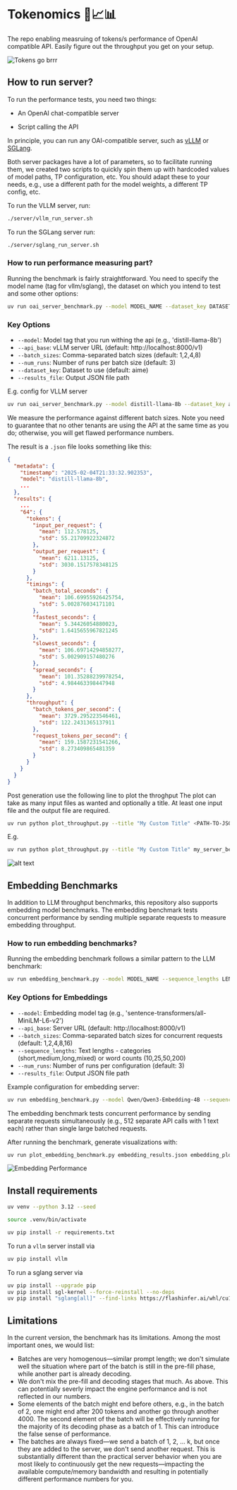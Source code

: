 # Tokenomics 🚀📈📊

The repo enabling measruing of tokens/s performance of OpenAI compatible API. Easily figure out the throughput you get on your setup. 

![Tokens go brrr](assets/tokens.jpg)

## How to run server?

To run the performance tests, you need two things:

- An OpenAI chat-compatible server

- Script calling the API

In principle, you can run any OAI-compatible server, such as [vLLM](https://docs.vllm.ai/en/latest/serving/openai_compatible_server.html?ref=blog.mozilla.ai) or [SGLang](https://docs.sglang.ai/backend/server_arguments.html). 

Both server packages have a lot of parameters, so to facilitate running them, we created two scripts to quickly spin them up with hardcoded values of model paths, TP configuration, etc. You should adapt these to your needs, e.g., use a different path for the model weights, a different TP config, etc.

To run the VLLM server, run:

```bash
./server/vllm_run_server.sh
```

To run the SGLang server run:

```bash
./server/sglang_run_server.sh
```


### How to run performance measuring part?

Running the benchmark is fairly straightforward. You need to specify the model name (tag for vllm/sglang), the dataset on which you intend to test and some other options:

```bash
uv run oai_server_benchmark.py --model MODEL_NAME --dataset_key DATASET_NAME [OPTIONS]
```

### Key Options
- `--model`: Model tag that you run withing the api (e.g., 'distill-llama-8b')
- `--api_base`: vLLM server URL (default: http://localhost:8000/v1)
- `--batch_sizes`: Comma-separated batch sizes (default: 1,2,4,8)
- `--num_runs`: Number of runs per batch size (default: 3)
- `--dataset_key`: Dataset to use (default: aime)
- `--results_file`: Output JSON file path

E.g. config for VLLM server

```bash
uv run oai_server_benchmark.py --model distill-llama-8b --dataset_key aime --api_base http://localhost:8000/v1 --batch_sizes 1,2,4,8 --num_runs 3 --max_tokens 100 --temperature 0.5 --description "Deepseek R1 distill 8B TP8 A100s" --results_file my_server_benchmark.json
```

We measure the performance against different batch sizes. Note you need to guarantee that no other tenants are using the API at the same time as you do; otherwise, you will get flawed performance numbers. 

The result is a `.json` file looks something like this:

```json
{
  "metadata": {
    "timestamp": "2025-02-04T21:33:32.902353",
    "model": "distill-llama-8b",
    ...
  },
  "results": {
    ...
    "64": {
      "tokens": {
        "input_per_request": {
          "mean": 112.578125,
          "std": 55.21709922324872
        },
        "output_per_request": {
          "mean": 6211.13125,
          "std": 3030.1517578348125
        }
      },
      "timings": {
        "batch_total_seconds": {
          "mean": 106.69955926425754,
          "std": 5.002876034171101
        },
        "fastest_seconds": {
          "mean": 5.34426054880023,
          "std": 1.6415655967821245
        },
        "slowest_seconds": {
          "mean": 106.69714294858277,
          "std": 5.002909157480276
        },
        "spread_seconds": {
          "mean": 101.35288239978254,
          "std": 4.984463398447948
        }
      },
      "throughput": {
        "batch_tokens_per_second": {
          "mean": 3729.295223546461,
          "std": 122.2431365137911
        },
        "request_tokens_per_second": {
          "mean": 159.1587231541266,
          "std": 8.273409865481359
        }
      }
    }
  }
}
```

Post generation use the following line to plot the throghput The plot can take as many input files as wanted and optionally a title. At least one input file and the output file are required.
```bash
uv run python plot_throughput.py --title "My Custom Title" <PATH-TO-JSON-OUTPUT-0> <PATH-TO-JSON-OUTPUT-1> <PATH-TO-JSON-OUTPUT-2> <PATH-TO-IMAGE-WITH-VISUALIZATION>
```

E.g.

```bash
uv run python plot_throughput.py --title "My Custom Title" my_server_benchmark_model0.json my_server_benchmark_model1.json my_output.png
```

![alt text](assets/example_visualization.png)

## Embedding Benchmarks

In addition to LLM throughput benchmarks, this repository also supports embedding model benchmarks. The embedding benchmark tests concurrent performance by sending multiple separate requests to measure embedding throughput.

### How to run embedding benchmarks?

Running the embedding benchmark follows a similar pattern to the LLM benchmark:

```bash
uv run embedding_benchmark.py --model MODEL_NAME --sequence_lengths LENGTHS [OPTIONS]
```

### Key Options for Embeddings
- `--model`: Embedding model tag (e.g., 'sentence-transformers/all-MiniLM-L6-v2')
- `--api_base`: Server URL (default: http://localhost:8000/v1)
- `--batch_sizes`: Comma-separated batch sizes for concurrent requests (default: 1,2,4,8,16)
- `--sequence_lengths`: Text lengths - categories (short,medium,long,mixed) or word counts (10,25,50,200)
- `--num_runs`: Number of runs per configuration (default: 3)
- `--results_file`: Output JSON file path

Example configuration for embedding server:

```bash
uv run embedding_benchmark.py --model Qwen/Qwen3-Embedding-4B --sequence_lengths "200" --batch_sizes "1,8,16,32,64,128,256,512" --num_runs 3 --description "Qwen3 4B Embedding TP1 A100" --results_file embedding_results.json
```

The embedding benchmark tests concurrent performance by sending separate requests simultaneously (e.g., 512 separate API calls with 1 text each) rather than single large batched requests.

After running the benchmark, generate visualizations with:

```bash
uv run plot_embedding_benchmark.py embedding_results.json embedding_plot.png
```

![Embedding Performance](assets/embeddings_speed.png)


## Install requirements


```bash
uv venv --python 3.12 --seed

source .venv/bin/activate

uv pip install -r requirements.txt
```

To run a `vllm` server install via 

```bash
uv pip install vllm
```

To run a sglang server via

```bash
uv pip install --upgrade pip
uv pip install sgl-kernel --force-reinstall --no-deps
uv pip install "sglang[all]" --find-links https://flashinfer.ai/whl/cu124/torch2.4/flashinfer/
```


## Limitations

In the current version, the benchmark has its limitations. Among the most important ones, we would list:
- Batches are very homogenous—similar prompt length; we don't simulate well the situation where part of the batch is still in the pre-fill phase, while another part is already decoding.
- We don't mix the pre-fill and decoding stages that much. As above. This can potentially severly impact the engine performance and is not reflected in our numbers.
- Some elements of the batch might end before others, e.g., in the batch of 2, one might end after 200 tokens and another go through another 4000. The second element of the batch will be effectively running for the majority of its decoding phase as a batch of 1. This can introduce the false sense of performance.
- The batches are always fixed—we send a batch of 1, 2, ... k, but once they are added to the server, we don't send another request. This is substantially different than the practical server behavior when you are most likely to continuously get the new requests—impacting the available compute/memory bandwidth and resulting in potentially different performance numbers for you.
